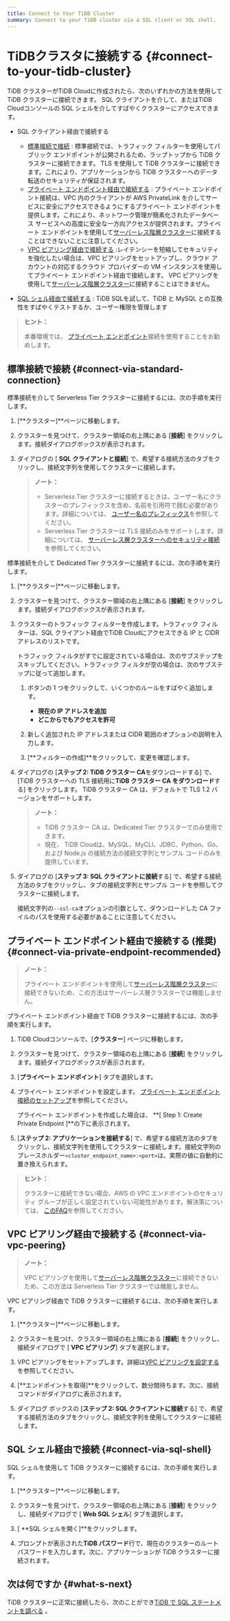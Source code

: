 ```yaml
---
title: Connect to Your TiDB Cluster
summary: Connect to your TiDB cluster via a SQL client or SQL shell.
---
```


# TiDBクラスタに接続する {#connect-to-your-tidb-cluster}

TiDB クラスターがTiDB Cloudに作成されたら、次のいずれかの方法を使用して TiDB クラスターに接続できます。 SQL クライアントを介して、またはTiDB Cloudコンソールの SQL シェルを介してすばやくクラスターにアクセスできます。

-   SQL クライアント経由で接続する

    -   [標準接続で接続](#connect-via-standard-connection) : 標準接続では、トラフィック フィルターを使用してパブリック エンドポイントが公開されるため、ラップトップから TiDB クラスターに接続できます。 TLS を使用して TiDB クラスターに接続できます。これにより、アプリケーションから TiDB クラスターへのデータ転送のセキュリティが保証されます。
    -   [プライベート エンドポイント経由で接続する](#connect-via-private-endpoint-recommended) : プライベート エンドポイント接続は、VPC 内のクライアントが AWS PrivateLink を介してサービスに安全にアクセスできるようにするプライベート エンドポイントを提供します。これにより、ネットワーク管理が簡素化されたデータベース サービスへの高度に安全な一方向アクセスが提供されます。プライベート エンドポイントを使用して[サーバーレス階層クラスター](/tidb-cloud/select-cluster-tier.md#serverless-tier-beta)に接続することはできないことに注意してください。
    -   [VPC ピアリング経由で接続する](#connect-via-vpc-peering) :レイテンシーを短縮してセキュリティを強化したい場合は、VPC ピアリングをセットアップし、クラウド アカウントの対応するクラウド プロバイダーの VM インスタンスを使用してプライベート エンドポイント経由で接続します。 VPC ピアリングを使用して[サーバーレス階層クラスター](/tidb-cloud/select-cluster-tier.md#serverless-tier-beta)に接続することはできません。

<!---->

-   [SQL シェル経由で接続する](#connect-via-sql-shell) : TiDB SQLを試して、TiDB と MySQL との互換性をすばやくテストするか、ユーザー権限を管理します

> **ヒント：**
>
> 本番環境では、 [プライベート エンドポイント](#connect-via-private-endpoint-recommended)接続を使用することをお勧めします。

## 標準接続で接続 {#connect-via-standard-connection}

<SimpleTab>
<div label="Serverless Tier">

標準接続を介して Serverless Tier クラスターに接続するには、次の手順を実行します。

1.  [**クラスター]**ページに移動します。

2.  クラスターを見つけて、クラスター領域の右上隅にある [**接続**] をクリックします。接続ダイアログボックスが表示されます。

3.  ダイアログの [ **SQL クライアントと接続**] で、希望する接続方法のタブをクリックし、接続文字列を使用してクラスターに接続します。

    > **ノート：**
    >
    > -   Serverless Tier クラスターに接続するときは、ユーザー名にクラスターのプレフィックスを含め、名前を引用符で囲む必要があります。詳細については、 [ユーザー名のプレフィックス](/tidb-cloud/select-cluster-tier.md#user-name-prefix)を参照してください。
    > -   Serverless Tier クラスターは TLS 接続のみをサポートします。詳細については、 [サーバーレス層クラスターへのセキュリティ接続](/tidb-cloud/secure-connections-to-serverless-tier-clusters.md)を参照してください。

</div>

<div label="Dedicated Tier">

標準接続を介して Dedicated Tier クラスターに接続するには、次の手順を実行します。

1.  [**クラスター]**ページに移動します。

2.  クラスターを見つけて、クラスター領域の右上隅にある [**接続**] をクリックします。接続ダイアログボックスが表示されます。

3.  クラスターのトラフィック フィルターを作成します。トラフィック フィルターは、SQL クライアント経由でTiDB Cloudにアクセスできる IP と CIDR アドレスのリストです。

    トラフィック フィルタがすでに設定されている場合は、次のサブステップをスキップしてください。トラフィック フィルタが空の場合は、次のサブステップに従って追加します。

    1.  ボタンの 1 つをクリックして、いくつかのルールをすばやく追加します。

        -   **現在の IP アドレスを追加**
        -   **どこからでもアクセスを許可**

    2.  新しく追加された IP アドレスまたは CIDR 範囲のオプションの説明を入力します。

    3.  [**フィルターの作成]**をクリックして、変更を確認します。

4.  ダイアログの [**ステップ 2: TiDB クラスター CA**をダウンロードする] で、[TiDB クラスターへの TLS 接続用に<strong>TiDB クラスター CA をダウンロード</strong>する] をクリックします。 TiDB クラスター CA は、デフォルトで TLS 1.2 バージョンをサポートします。

    > **ノート：**
    >
    > -   TiDB クラスター CA は、Dedicated Tier クラスターでのみ使用できます。
    > -   現在、 TiDB Cloudは、MySQL、MyCLI、JDBC、Python、Go、および Node.js の接続方法の接続文字列とサンプル コードのみを提供しています。

5.  ダイアログの [**ステップ 3: SQL クライアントに接続**する] で、希望する接続方法のタブをクリックし、タブの接続文字列とサンプル コードを参照してクラスターに接続します。

    接続文字列の`--ssl-ca`オプションの引数として、ダウンロードした CA ファイルのパスを使用する必要があることに注意してください。

</div>
</SimpleTab>

## プライベート エンドポイント経由で接続する (推奨) {#connect-via-private-endpoint-recommended}

> **ノート：**
>
> プライベート エンドポイントを使用して[サーバーレス階層クラスター](/tidb-cloud/select-cluster-tier.md#serverless-tier-beta)に接続できないため、この方法はサーバーレス層クラスターでは機能しません。

プライベート エンドポイント経由で TiDB クラスターに接続するには、次の手順を実行します。

1.  TiDB Cloudコンソールで、[**クラスター**] ページに移動します。

2.  クラスターを見つけて、クラスター領域の右上隅にある [**接続**] をクリックします。接続ダイアログボックスが表示されます。

3.  [**プライベート エンドポイント**] タブを選択します。

4.  プライベート エンドポイントを設定します。 [プライベート エンドポイント接続のセットアップ](/tidb-cloud/set-up-private-endpoint-connections.md#set-up-a-private-endpoint-with-aws)を参照してください。

    プライベート エンドポイントを作成した場合は、 **[ Step 1: Create Private Endpoint ]**の下に表示されます。

5.  [**ステップ 2: アプリケーションを接続する**] で、希望する接続方法のタブをクリックし、接続文字列を使用してクラスターに接続します。接続文字列のプレースホルダー`<cluster_endpoint_name>:<port>`は、実際の値に自動的に置き換えられます。

> **ヒント：**
>
> クラスターに接続できない場合、AWS の VPC エンドポイントのセキュリティ グループが正しく設定されていない可能性があります。解決策については、 [このFAQ](/tidb-cloud/set-up-private-endpoint-connections.md#troubleshooting)を参照してください。

## VPC ピアリング経由で接続する {#connect-via-vpc-peering}

> **ノート：**
>
> VPC ピアリングを使用して[サーバーレス階層クラスター](/tidb-cloud/select-cluster-tier.md#serverless-tier-beta)に接続できないため、この方法は Serverless Tier クラスターでは機能しません。

VPC ピアリング経由で TiDB クラスターに接続するには、次の手順を実行します。

1.  [**クラスター]**ページに移動します。

2.  クラスターを見つけ、クラスター領域の右上隅にある [**接続**] をクリックし、接続ダイアログで [ <strong>VPC ピアリング</strong>] タブを選択します。

3.  VPC ピアリングをセットアップします。詳細は[VPC ピアリングを設定する](/tidb-cloud/set-up-vpc-peering-connections.md)を参照してください。

4.  [**エンドポイントを取得]**をクリックして、数分間待ちます。次に、接続コマンドがダイアログに表示されます。

5.  ダイアログ ボックスの [**ステップ 2: SQL クライアントに接続**する] で、希望する接続方法のタブをクリックし、接続文字列を使用してクラスターに接続します。

## SQL シェル経由で接続 {#connect-via-sql-shell}

SQL シェルを使用して TiDB クラスターに接続するには、次の手順を実行します。

1.  [**クラスター]**ページに移動します。

2.  クラスターを見つけて、クラスター領域の右上隅にある [**接続**] をクリックし、接続ダイアログで [ <strong>Web SQL シェル</strong>] タブを選択します。

3.  [ **SQL シェルを開く]**をクリックします。

4.  プロンプトが表示された**TiDB パスワード**行で、現在のクラスターのルート パスワードを入力します。次に、アプリケーションが TiDB クラスターに接続されます。

## 次は何ですか {#what-s-next}

TiDB クラスターに正常に接続したら、次のことができ[TiDB で SQL ステートメントを調べる](/basic-sql-operations.md) 。
